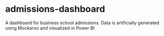 # admissions-dashboard
A dashboard for business school admissions. Data is artificially generated using Mockaroo and visualized in Power BI
